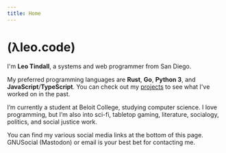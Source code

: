 ```yaml
---
title: Home
---
```


# (λleo.code)

 I'm **Leo Tindall**, a systems and web programmer from San Diego.

 My preferred programming languages are **Rust**, **Go**, **Python 3**, and **JavaScript**/**TypeScript**. You can check out my [projects](projects/) to see what I've worked on in the past.

 I’m currently a student at Beloit College, studying computer science. I love programming, but I’m also into sci-fi, tabletop gaming, literature, socialogy, politics, and social justice work.

 You can find my various social media links at the bottom of this page. GNUSocial (Mastodon) or email is your best bet for contacting me.